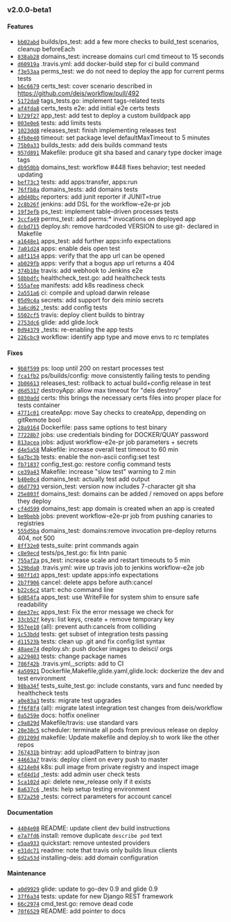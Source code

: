 ### v2.0.0-beta1

#### Features

 - [`bb02abd`](https://github.com/deis/workflow-e2e/commit/bb02abdc9b8de0b190ab772123c9a2ed5b1c06d6) builds/ps_test: add a few more checks to build_test scenarios, cleanup beforeEach
 - [`838ab28`](https://github.com/deis/workflow-e2e/commit/838ab283113fa9d8f3ce617e7429bd048aa50ffe) domains_test: increase domains curl cmd timeout to 15 seconds
 - [`d60919a`](https://github.com/deis/workflow-e2e/commit/d60919a256f892d803547190371fe4415edc6027) .travis.yml: add docker-build step for ci build command
 - [`f3e53aa`](https://github.com/deis/workflow-e2e/commit/f3e53aa5c28dd44fa53bfe26935bf79a266bcf0b) perms_test: we do not need to deploy the app for current perms tests
 - [`b6c6679`](https://github.com/deis/workflow-e2e/commit/b6c66799abea1beea060f032aa2b6e554d11ba0f) certs_test: cover scenario described in https://github.com/deis/workflow/pull/492
 - [`5172da0`](https://github.com/deis/workflow-e2e/commit/5172da086f26dce294e984cbf5709a85edeb9cea) tags_tests.go: implement tags-related tests
 - [`af4fda8`](https://github.com/deis/workflow-e2e/commit/af4fda8c8880179e952d68d5eb069f83948c85cc) certs_tests e2e: add initial e2e certs tests
 - [`b729f27`](https://github.com/deis/workflow-e2e/commit/b729f27547209175bcc166f5f3a9accf1e3d4e77) app_test: add test to deploy a custom buildpack app
 - [`003e0e6`](https://github.com/deis/workflow-e2e/commit/003e0e6b12398707174caad8cdb556e8227cce3f) tests: add limits tests
 - [`1023dd8`](https://github.com/deis/workflow-e2e/commit/1023dd8ee0e426d11a2ac237381f3c62c73dc906) releases_test: finish implementing releases test
 - [`4fb0e40`](https://github.com/deis/workflow-e2e/commit/4fb0e408f0ae861a733adbebd7f97fdda1e3d3dc) timeout: set package level defaultMaxTimeout to 5 minutes
 - [`75b0a33`](https://github.com/deis/workflow-e2e/commit/75b0a335e4b74ffbcfb70b10901282911440354c) builds_tests: add deis builds command tests
 - [`957d891`](https://github.com/deis/workflow-e2e/commit/957d89161332af008d1c6c3de9b24de4b208b23d) Makefile: produce git sha based and canary type docker image tags
 - [`db950bb`](https://github.com/deis/workflow-e2e/commit/db950bb8a47033e8509918343140194ce0a40327) domains_test: workflow #448 fixes behavior; test needed updating
 - [`bef73c3`](https://github.com/deis/workflow-e2e/commit/bef73c3e4d97c3259c650a74ab0ced6da5d8da6b) tests: add apps:transfer, apps:run
 - [`76ffb8a`](https://github.com/deis/workflow-e2e/commit/76ffb8a1029c01a8d6a14731d5b8257e167f4722) domains_tests: add domains tests
 - [`a0d40bc`](https://github.com/deis/workflow-e2e/commit/a0d40bc44efdcf79037f2f0f011b6b038397c977) reporters: add junit reporter if JUNIT=true
 - [`2c8b26f`](https://github.com/deis/workflow-e2e/commit/2c8b26fedd987172fbd9e49fff832c8aa73b379a) jenkins: add DSL for the workflow-e2e-pr job
 - [`19f3efb`](https://github.com/deis/workflow-e2e/commit/19f3efbf744affb077bf8607480ad4e409eee637) ps_test: implement table-driven processes tests
 - [`3ccfa49`](https://github.com/deis/workflow-e2e/commit/3ccfa4906f11d49de70c5e92cf39df23cd92b443) perms_test: add perms:* invocations on deployed app
 - [`dcbd715`](https://github.com/deis/workflow-e2e/commit/dcbd715c7ec5f8c040fa6bc284471d789a15ed39) deploy.sh: remove hardcoded VERSION to use git-<sha> declared in Makefile
 - [`a1648e1`](https://github.com/deis/workflow-e2e/commit/a1648e18011991a98e336008a8265bbe31bf69bf) apps_test: add further apps:info expectations
 - [`7a01d24`](https://github.com/deis/workflow-e2e/commit/7a01d243936865b30fa91b439b3bfbead7d6c481) apps: enable deis open test
 - [`a8f1154`](https://github.com/deis/workflow-e2e/commit/a8f115436741a98697e89b552fcb2cafa845ba47) apps: verify that the app url can be opened
 - [`ab029fb`](https://github.com/deis/workflow-e2e/commit/ab029fba4a70196a1f4d17e29895c2c2776881c2) apps: verify that a bogus app url returns a 404
 - [`374b18e`](https://github.com/deis/workflow-e2e/commit/374b18e2be799027de08f3e55405b2333af0ef86) travis: add webhook to Jenkins e2e
 - [`58bbdfc`](https://github.com/deis/workflow-e2e/commit/58bbdfc6e4e51d083e7d8fcf9fc024b6f6f7ad7f) healthcheck_test.go: add healthcheck tests
 - [`555afee`](https://github.com/deis/workflow-e2e/commit/555afee31958f6990829ccce964ea4d5c486aa2d) manifests: add k8s readiness check
 - [`2a551a6`](https://github.com/deis/workflow-e2e/commit/2a551a690c5875376869d0f4eba92bf5e9fed668) ci: compile and upload darwin release
 - [`05d9c4a`](https://github.com/deis/workflow-e2e/commit/05d9c4af05c72eb44112c640e720d4af189a4c8d) secrets: add support for deis minio secrets
 - [`3a6cd62`](https://github.com/deis/workflow-e2e/commit/3a6cd62b9b823177bb1870d14a011f52828fafcb) _tests: add config tests
 - [`5502cf5`](https://github.com/deis/workflow-e2e/commit/5502cf50a68ff17ecef9da25c27a3d265831cb8f) travis: deploy client builds to bintray
 - [`2753dc6`](https://github.com/deis/workflow-e2e/commit/2753dc6da124bf4a51e0dd5999b2208077d5872d) glide: add glide.lock
 - [`0d94379`](https://github.com/deis/workflow-e2e/commit/0d9437972f5cdf6e87fdf07dffe686469b33a5cf) _tests: re-enabling the app tests
 - [`226cbc9`](https://github.com/deis/workflow-e2e/commit/226cbc94d204570b5f862e2f28c1dcbf09eaddc7) workflow: identify app type and move envs to rc templates

#### Fixes

 - [`9b8f599`](https://github.com/deis/workflow-e2e/commit/9b8f5996618748f6d91146a25f4dd6089ed0d45d) ps: loop until 200 on restart processes test
 - [`fca1fb2`](https://github.com/deis/workflow-e2e/commit/fca1fb29bdb3f18113c51c51a3103b110448c425) ps/builds/config: move consistently failing tests to pending
 - [`3b06613`](https://github.com/deis/workflow-e2e/commit/3b0661377274bef41fdaa13c4092d923dc7d91c0) releases_test: rollback to actual build+config release in test
 - [`d6d5317`](https://github.com/deis/workflow-e2e/commit/d6d5317a794d3caf3666e8a8bd693d26a639b6af) destroyApp: allow max timeout for "deis destroy"
 - [`0830add`](https://github.com/deis/workflow-e2e/commit/0830add59d304b3dcb62f2827887fffc2071be75) certs: this brings the necessary certs files into proper place for tests container
 - [`4771c01`](https://github.com/deis/workflow-e2e/commit/4771c01fecde5f517e573d6575bb5eae6041433a) createApp: move Say checks to createApp, depending on gitRemote bool
 - [`28a9164`](https://github.com/deis/workflow-e2e/commit/28a916411fb1476399fd458f8110cca8e24145c3) Dockerfile: pass same options to test binary
 - [`77228b7`](https://github.com/deis/workflow-e2e/commit/77228b7852763e3edf7d3dcc5697e0a94528eeff) jobs: use credentials binding for DOCKER/QUAY password
 - [`813acea`](https://github.com/deis/workflow-e2e/commit/813acea2cec75c9b358a853d0d09daeb5821cd2d) jobs: adjust workflow-e2e-pr job parameters + secrets
 - [`d4e5a58`](https://github.com/deis/workflow-e2e/commit/d4e5a58c5a32759d9c733bb14bac3759984e91d3) Makefile: increase overall test timeout to 60 min
 - [`6a7bc3b`](https://github.com/deis/workflow-e2e/commit/6a7bc3bf021db8ca37dbb0304b9b50ed1626aff0) tests: enable the non-ascii config:set test
 - [`fb71837`](https://github.com/deis/workflow-e2e/commit/fb71837069220a57992a7363f6789952eabe5476) config_test.go: restore config command tests
 - [`ce39a43`](https://github.com/deis/workflow-e2e/commit/ce39a435a511177c9252a9208c410df4886f7ee5) Makefile: increase "slow test" warning to 2 min
 - [`b40e0c4`](https://github.com/deis/workflow-e2e/commit/b40e0c4154a23501d2c5b766380283ce5b0cc5be) domains_test: actually test add output
 - [`d6d7793`](https://github.com/deis/workflow-e2e/commit/d6d779318aace886062e217de764e567e128e5ed) version_test: version now includes 7-character git sha
 - [`25e803f`](https://github.com/deis/workflow-e2e/commit/25e803fb2598998bfc4cf00686eea04a31385eec) domains_test: domains can be added / removed on apps before they deploy
 - [`cf4d599`](https://github.com/deis/workflow-e2e/commit/cf4d5999531867d29425b91a140fdd6854cb2100) domains_test: app domain is created when an app is created
 - [`be9bebb`](https://github.com/deis/workflow-e2e/commit/be9bebbba23a02a651450cbbf04d47cace7b2c09) jobs: prevent workflow-e2e-pr job from pushing canaries to registries
 - [`555d5ba`](https://github.com/deis/workflow-e2e/commit/555d5ba9a19c5e9d66b75ba18b662093ac56ea57) domains_test: domains:remove invocation pre-deploy returns 404, not 500
 - [`8ff32e0`](https://github.com/deis/workflow-e2e/commit/8ff32e0df288b04132983570115260ae1b99b8aa) tests_suite: print commands again
 - [`c8e9ecd`](https://github.com/deis/workflow-e2e/commit/c8e9ecd787ff579a844623202557c99c7c53f3d2) tests/ps_test.go: fix Intn panic
 - [`755af2a`](https://github.com/deis/workflow-e2e/commit/755af2a9e90f0bef311f51e4befa299f4da77350) ps_test: increase scale and restart timeouts to 5 min
 - [`529bda0`](https://github.com/deis/workflow-e2e/commit/529bda0929088c8d73b27ecc70d2620ac7e8acaa) .travis.yml: wire up travis job to jenkins workflow-e2e job
 - [`907f1d3`](https://github.com/deis/workflow-e2e/commit/907f1d310a71eb7d1e925541261d5812b872ec07) apps_test: update apps:info expectations
 - [`2b7f906`](https://github.com/deis/workflow-e2e/commit/2b7f906daf73f066953461ad392a0ebf30aaec94) cancel: delete apps before auth:cancel
 - [`b22c6c2`](https://github.com/deis/workflow-e2e/commit/b22c6c2a02f9a720e1625c552e3c377d77a78c7b) start: echo command line
 - [`6d854fa`](https://github.com/deis/workflow-e2e/commit/6d854fabb03cc8755a80f3b53c8faa364abc2c0f) apps_test: use WriteFile for system shim to ensure safe readability
 - [`dee37ec`](https://github.com/deis/workflow-e2e/commit/dee37ecaaf107926894097a0e546b7fa761afc53) apps_test: Fix the error message we check for
 - [`33cb52f`](https://github.com/deis/workflow-e2e/commit/33cb52f709fd0c3ee6fc2b76b7018f6f959e2a59) keys: list keys, create + remove temporary key
 - [`957ee10`](https://github.com/deis/workflow-e2e/commit/957ee10e2d08e6e73f1cf24810268b1606742e57) (all): prevent auth:cancels from colliding
 - [`1c53bdd`](https://github.com/deis/workflow-e2e/commit/1c53bdde992849da19f71c2fccd8b3d5333ec20c) tests: get subset of integration tests passing
 - [`d11523b`](https://github.com/deis/workflow-e2e/commit/d11523bf2c91eec01ee26ed424763ebe45301b0d) tests: clean up .git and fix config:list syntax
 - [`48aee74`](https://github.com/deis/workflow-e2e/commit/48aee742dbe65107d4b4a8865550734bc966be27) deploy.sh: push docker images to deisci/ orgs
 - [`a229403`](https://github.com/deis/workflow-e2e/commit/a229403620ae7fdc0426eff491bdef80ccf85571) tests: change package names
 - [`786f42b`](https://github.com/deis/workflow-e2e/commit/786f42b5c63f04b9d26636b8268a703cd9a1fcbc) .travis.yml,_scripts: add to CI
 - [`4a50921`](https://github.com/deis/workflow-e2e/commit/4a509212354be1adccae619993faccb1d8bde44a) Dockerfile,Makefile,glide.yaml,glide.lock: dockerize the dev and test environment
 - [`98ba34f`](https://github.com/deis/workflow-e2e/commit/98ba34f1f94bbd3fc9c2f36f6cdf2ddc43ed2f49) tests_suite_test.go: include constants, vars and func needed by healthcheck tests
 - [`a0e83a3`](https://github.com/deis/workflow-e2e/commit/a0e83a3d55d0a57434bde1219f85b6f14d99b4eb) tests: migrate test upgrades
 - [`ff6f8f4`](https://github.com/deis/workflow-e2e/commit/ff6f8f4627576d94b50a3eddd629de500ddabcf8) (all): migrate latest integration test changes from deis/workflow
 - [`0a5259e`](https://github.com/deis/workflow-e2e/commit/0a5259e6d7c43517353cf022302a9c4262b12272) docs: hotfix oneliner
 - [`c9a829d`](https://github.com/deis/workflow-e2e/commit/c9a829d1071d17935150d1ffc324d92db54ff6ec) Makefile/travis: use standard vars
 - [`28e38c5`](https://github.com/deis/workflow-e2e/commit/28e38c5deda59f6f5e26189d8d8ab24d19e8aabe) scheduler: terminate all pods from previous release on deploy
 - [`d91209d`](https://github.com/deis/workflow-e2e/commit/d91209d58282addc1b1499c4c20cdede6948a5d8) makefile: Update makefile and deploy.sh to work like the other repos
 - [`767431b`](https://github.com/deis/workflow-e2e/commit/767431b29d1b9167154a6f92325a26950d27a347) bintray: add uploadPattern to bintray json
 - [`44663a7`](https://github.com/deis/workflow-e2e/commit/44663a72e0e7f1bd7dc9e10791ea538d9b628b92) travis: deploy client on every push to master
 - [`4214e04`](https://github.com/deis/workflow-e2e/commit/4214e04225b848dbd8e895edf72bcc71c95fd9e3) k8s: pull image from private registry and inspect image
 - [`efd4d1d`](https://github.com/deis/workflow-e2e/commit/efd4d1dfc730f6295a5ee1bb9e9de3228e15c687) _tests: add admin user check tests
 - [`5ca102d`](https://github.com/deis/workflow-e2e/commit/5ca102d1adb69561f6305d9c40d84032b0f5228c) api: delete new_release only if it exists
 - [`8a637c6`](https://github.com/deis/workflow-e2e/commit/8a637c62c4e70d7f5f84617c016aad30433564bc) _tests: help setup testing environment
 - [`872a250`](https://github.com/deis/workflow-e2e/commit/872a250b4154f473d5a91d338eceb6ecd6441cd1) _tests: correct parameters for account cancel

#### Documentation

 - [`4404e08`](https://github.com/deis/workflow-e2e/commit/4404e08b7c9debac38191f93d138217ed38b8d9a) README: update client dev build instructions
 - [`e7a7fd6`](https://github.com/deis/workflow-e2e/commit/e7a7fd6381dd826532fb47701a08bc054a5532af) install: remove duplicate `describe pod` text
 - [`e5aa933`](https://github.com/deis/workflow-e2e/commit/e5aa933433609c838283194fc66575678a375d04) quickstart: remove untested providers
 - [`e31dc71`](https://github.com/deis/workflow-e2e/commit/e31dc71f77910e2147851c09a19fecb931003cea) readme: note that travis only builds linux clients
 - [`6d2a53d`](https://github.com/deis/workflow-e2e/commit/6d2a53d602229638524a73d0acf8255ffc3b0442) installing-deis: add domain configuration

#### Maintenance

 - [`a0d9929`](https://github.com/deis/workflow-e2e/commit/a0d99294dcb255fa6bfcb429ce205b820758c624) glide: update to go-dev 0.9 and glide 0.9
 - [`37f6a34`](https://github.com/deis/workflow-e2e/commit/37f6a347413b6da4403fa2587d7367b5b2dc8fba) tests: update for new Django REST framework
 - [`66c2974`](https://github.com/deis/workflow-e2e/commit/66c29748b276e2fa1e34e2071f62e01ec58a0736) cmd_test.go: remove dead code
 - [`70f6529`](https://github.com/deis/workflow-e2e/commit/70f6529643f5178c0186f2d595b4660b8e7bbd68) README: add pointer to docs
